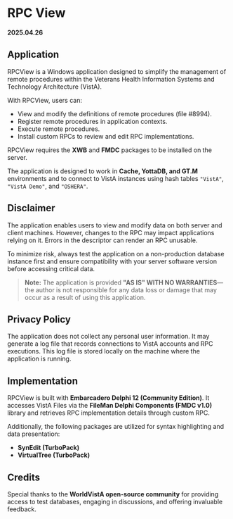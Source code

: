# RPC View
**2025.04.26**

## Application
RPCView is a Windows application designed to simplify the management of remote procedures within the Veterans Health Information Systems and Technology Architecture (VistA).

With RPCView, users can:
- View and modify the definitions of remote procedures (file #8994).
- Register remote procedures in application contexts.
- Execute remote procedures.
- Install custom RPCs to review and edit RPC implementations.

RPCView requires the **XWB** and **FMDC** packages to be installed on the server.

The application is designed to work in **Cache, YottaDB, and GT.M** environments and to connect to VistA instances using hash tables `"VistA"`, `"VistA Demo"`, and `"OSHERA"`.

## Disclaimer
The application enables users to view and modify data on both server and client machines. However, changes to the RPC may impact applications relying on it. Errors in the descriptor can render an RPC unusable.

To minimize risk, always test the application on a non-production database instance first and ensure compatibility with your server software version before accessing critical data.

> **Note:** The application is provided **"AS IS" WITH NO WARRANTIES**—the author is not responsible for any data loss or damage that may occur as a result of using this application.

## Privacy Policy
The application does not collect any personal user information. It may generate a log file that records connections to VistA accounts and RPC executions. This log file is stored locally on the machine where the application is running.

## Implementation
RPCView is built with **Embarcadero Delphi 12 (Community Edition)**. It accesses VistA Files via the **FileMan Delphi Components (FMDC v1.0)** library and retrieves RPC implementation details through custom RPC.

Additionally, the following packages are utilized for syntax highlighting and data presentation:
- **SynEdit (TurboPack)**
- **VirtualTree (TurboPack)**

## Credits
Special thanks to the **WorldVistA open-source community** for providing access to test databases, engaging in discussions, and offering invaluable feedback.
